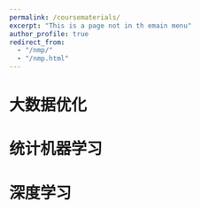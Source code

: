 ```yaml
---
permalink: /coursematerials/
excerpt: "This is a page not in th emain menu"
author_profile: true
redirect_from: 
  - "/nmp/"
  - "/nmp.html"
---
```



大数据优化
======

统计机器学习
======

深度学习
======
